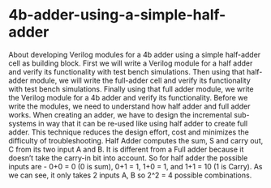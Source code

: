 # 4b-adder-using-a-simple-half-adder
About developing Verilog modules for a 4b adder using a simple half-adder cell as building block. First we will write a Verilog module for a half adder and verify its functionality with test bench simulations. Then using that half-adder module, we will write the full-adder cell and verify its functionality with test bench simulations. Finally using that full adder module, we write the Verilog module for a 4b adder and verify its functionality. Before we write the modules, we need to understand how half adder and full adder works. When creating an adder, we have to design the incremental sub-systems in way that it can be re-used like using half adder to create full adder. This technique reduces the design effort, cost and minimizes the difficulty of troubleshooting. Half Adder computes the sum, S and carry out, C from its two input A and B. It is different from a Full adder because it doesn’t take the carry-in bit into account. So for half adder the possible inputs are - 0+0 = 0 (0 is sum), 0+1 = 1, 1+0 = 1, and 1+1 = 10 (1 is Carry). As we can see, it only takes 2 inputs A, B so 2^2 = 4 possible combinations.
